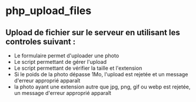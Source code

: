 # php_upload_files

## Upload de fichier sur le serveur en utilisant les controles suivant :

- Le formulaire permet d'uploader une photo
- Le script permettant de gérer l'upload
- Le script permettant de vérifier la taille et l'extension
- Si le poids de la photo dépasse 1Mo, l'upload est rejetée et un message d'erreur approprié apparaît
- la photo ayant une extension autre que jpg, png, gif ou webp est rejetée, un message d'erreur approprié apparaît
